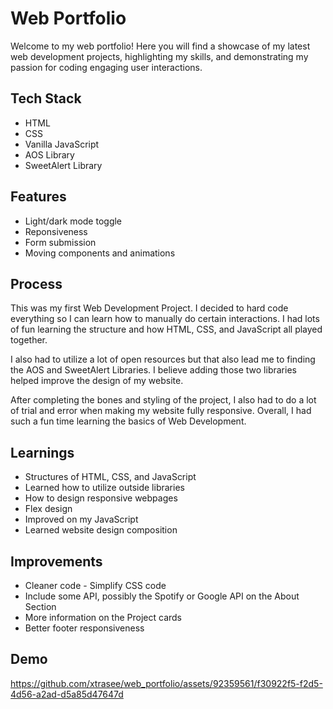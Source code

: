
# Web Portfolio

Welcome to my web portfolio! Here you will find a showcase of my latest web development projects, highlighting my skills, and demonstrating my passion for coding engaging user interactions.

## Tech Stack

- HTML
- CSS
- Vanilla JavaScript
- AOS Library
- SweetAlert Library

## Features

- Light/dark mode toggle
- Reponsiveness
- Form submission
- Moving components and animations

## Process

This was my first Web Development Project. I decided to hard code everything so I can learn how to manually do certain interactions. I had lots of fun learning the structure and how HTML, CSS, and JavaScript all played together.

I also had to utilize a lot of open resources but that also lead me to finding the AOS and SweetAlert Libraries. I believe adding those two libraries helped improve the design of my website.

After completing the bones and styling of the project, I also had to do a lot of trial and error when making my website fully responsive. Overall, I had such a fun time learning the basics of Web Development.

## Learnings

- Structures of HTML, CSS, and JavaScript
- Learned how to utilize outside libraries
- How to design responsive webpages
- Flex design
- Improved on my JavaScript
- Learned website design composition

## Improvements

- Cleaner code - Simplify CSS code
- Include some API, possibly the Spotify or Google API on the About Section
- More information on the Project cards
- Better footer responsiveness

## Demo 

https://github.com/xtrasee/web_portfolio/assets/92359561/f30922f5-f2d5-4d56-a2ad-d5a85d47647d
